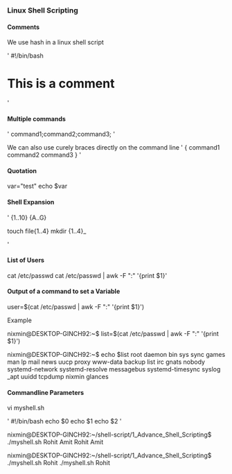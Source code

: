 ### Linux Shell Scripting

#### Comments
We use hash in a linux shell script

'
#!/bin/bash
# This is a comment
'

#### Multiple commands 
'
command1;command2;command3;
'

We can also use curely braces directly on the command line 
'
{ 
command1
command2
command3
}
'

#### Quotation

var="test"
echo $var

#### Shell Expansion

'
{1..10}
{A..G}

touch file{1..4}
mkdir {1..4}_

'

#### List of Users  

cat /etc/passwd
cat /etc/passwd | awk -F ":" '{print $1}'

#### Output of a command to set a Variable
user=$(cat /etc/passwd | awk -F ":" '{print $1}')

Example

nixmin@DESKTOP-GINCH92:~$ list=$(cat /etc/passwd | awk -F ":" '{print $1}')

nixmin@DESKTOP-GINCH92:~$ echo $list
root daemon bin sys sync games man lp mail news uucp proxy www-data backup list irc gnats nobody systemd-network systemd-resolve messagebus systemd-timesync syslog _apt uuidd tcpdump nixmin glances

#### Commandline Parameters

vi myshell.sh

'
#!/bin/bash
echo $0
echo $1
echo $2
'

nixmin@DESKTOP-GINCH92:~/shell-script/1_Advance_Shell_Scripting$ ./myshell.sh Rohit Amit
Rohit
Amit

nixmin@DESKTOP-GINCH92:~/shell-script/1_Advance_Shell_Scripting$ ./myshell.sh Rohit
./myshell.sh
Rohit